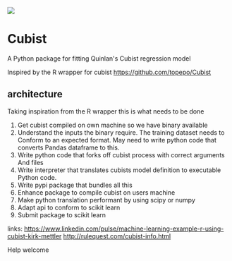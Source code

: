 ![](https://img.shields.io/github/languages/code-size/apachaves/Cubist)

# Cubist

A Python package for fitting Quinlan's Cubist regression model

Inspired by the R wrapper for cubist https://github.com/topepo/Cubist

## architecture
Taking inspiration from the R wrapper this is what needs to be done
1. Get cubist compiled on own machine so we have binary available
1. Understand the inputs the binary require. The training dataset needs to
Conform to an expected format. May need to write python code that converts
Pandas dataframe to this.
1. Write python code that forks off cubist process with correct arguments
And files
1. Write interpreter that translates cubists model definition to executable
Python code.
1. Write pypi package that bundles all this
1. Enhance package to compile cubist on users machine
1. Make python translation performant by using scipy or numpy
1. Adapt api to conform to scikit learn
1. Submit package to scikit learn 

links:
https://www.linkedin.com/pulse/machine-learning-example-r-using-cubist-kirk-mettler
http://rulequest.com/cubist-info.html

Help welcome
